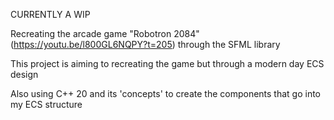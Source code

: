 CURRENTLY A WIP

Recreating the arcade game "Robotron 2084" (https://youtu.be/l800GL6NQPY?t=205) through the SFML library

This project is aiming to recreating the game but through a modern day ECS design

Also using C++ 20 and its 'concepts' to create the components that go into my ECS structure
